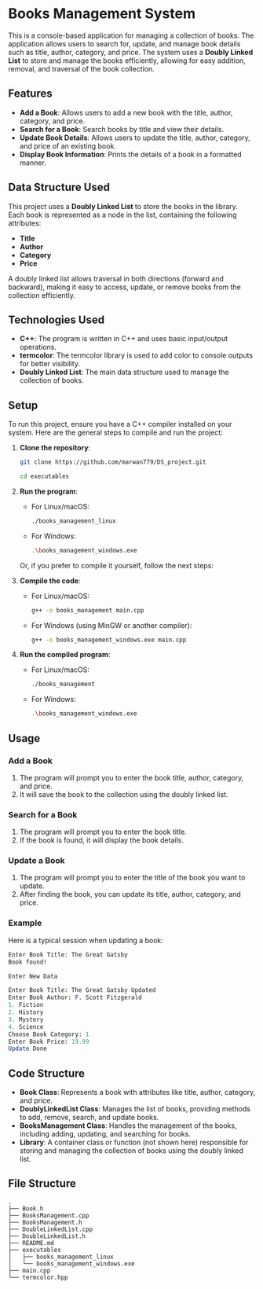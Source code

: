 # Books Management System

This is a console-based application for managing a collection of books. The application allows users to search for, update, and manage book details such as title, author, category, and price. The system uses a **Doubly Linked List** to store and manage the books efficiently, allowing for easy addition, removal, and traversal of the book collection.

## Features

- **Add a Book**: Allows users to add a new book with the title, author, category, and price.
- **Search for a Book**: Search books by title and view their details.
- **Update Book Details**: Allows users to update the title, author, category, and price of an existing book.
- **Display Book Information**: Prints the details of a book in a formatted manner.

## Data Structure Used

This project uses a **Doubly Linked List** to store the books in the library. Each book is represented as a node in the list, containing the following attributes:

- **Title**
- **Author**
- **Category**
- **Price**

A doubly linked list allows traversal in both directions (forward and backward), making it easy to access, update, or remove books from the collection efficiently.

## Technologies Used

- **C++**: The program is written in C++ and uses basic input/output operations.
- **termcolor**: The termcolor library is used to add color to console outputs for better visibility.
- **Doubly Linked List**: The main data structure used to manage the collection of books.

## Setup

To run this project, ensure you have a C++ compiler installed on your system. Here are the general steps to compile and run the project:

1. **Clone the repository**:

    ```bash
    git clone https://github.com/marwan779/DS_project.git

    cd executables
    ```

2. **Run the program**:

    - For Linux/macOS:
        ```bash
        ./books_management_linux
        ```
    - For Windows:
        ```bash
        .\books_management_windows.exe
        ```

    Or, if you prefer to compile it yourself, follow the next steps:

3. **Compile the code**:

    - For Linux/macOS:
        ```bash
        g++ -o books_management main.cpp
        ```

    - For Windows (using MinGW or another compiler):
        ```bash
        g++ -o books_management_windows.exe main.cpp
        ```

4. **Run the compiled program**:

    - For Linux/macOS:
        ```bash
        ./books_management
        ```
    - For Windows:
        ```bash
        .\books_management_windows.exe
        ```

## Usage

### Add a Book

1. The program will prompt you to enter the book title, author, category, and price.
2. It will save the book to the collection using the doubly linked list.

### Search for a Book

1. The program will prompt you to enter the book title.
2. If the book is found, it will display the book details.

### Update a Book

1. The program will prompt you to enter the title of the book you want to update.
2. After finding the book, you can update its title, author, category, and price.

### Example

Here is a typical session when updating a book:

```mathematica
Enter Book Title: The Great Gatsby
Book found!

Enter New Data

Enter Book Title: The Great Gatsby Updated
Enter Book Author: F. Scott Fitzgerald
1. Fiction
2. History
3. Mystery
4. Science
Choose Book Category: 1
Enter Book Price: 19.99
Update Done
```

## Code Structure

- **Book Class**: Represents a book with attributes like title, author, category, and price.
- **DoublyLinkedList Class**: Manages the list of books, providing methods to add, remove, search, and update books.
- **BooksManagement Class**: Handles the management of the books, including adding, updating, and searching for books.
- **Library**: A container class or function (not shown here) responsible for storing and managing the collection of books using the doubly linked list.

## File Structure
```
.
├── Book.h
├── BooksManagement.cpp
├── BooksManagement.h
├── DoubleLinkedList.cpp
├── DoubleLinkedList.h
├── README.md
├── executables
│   ├── books_management_linux
│   └── books_management_windows.exe
├── main.cpp
└── termcolor.hpp
```
